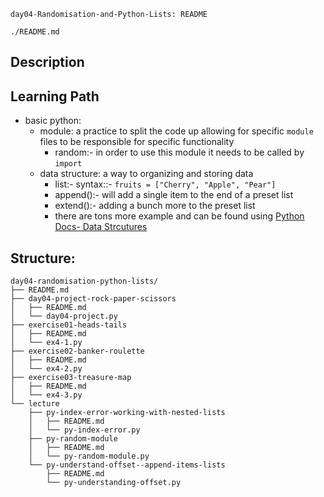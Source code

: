 `day04-Randomisation-and-Python-Lists: README`

`./README.md`

## Description 




## Learning Path
- basic python:
  - module: a practice to split the code up allowing for specific `module` files to be responsible for specific functionality
    - random:- in order to use this module it needs to be called by `import`
  - data structure: a way to organizing and storing data
    - list:- syntax::- `fruits = ["Cherry", "Apple", "Pear"]`
    - append():- will add a single item to the end of a preset list
    - extend():- adding a bunch more to the preset list
    - there are tons more example and can be found using [Python Docs- Data Strcutures](https://docs.python.org/3/tutorial/datastructures.html)



## Structure:
```
day04-randomisation-python-lists/
├── README.md
├── day04-project-rock-paper-scissors
│   ├── README.md
│   └── day04-project.py
├── exercise01-heads-tails
│   ├── README.md
│   └── ex4-1.py
├── exercise02-banker-roulette
│   ├── README.md
│   └── ex4-2.py
├── exercise03-treasure-map
│   ├── README.md
│   └── ex4-3.py
└── lecture
    ├── py-index-error-working-with-nested-lists
    │   ├── README.md
    │   └── py-index-error.py
    ├── py-random-module
    │   ├── README.md
    │   └── py-random-module.py
    └── py-understand-offset--append-items-lists
        ├── README.md
        └── py-understanding-offset.py
```